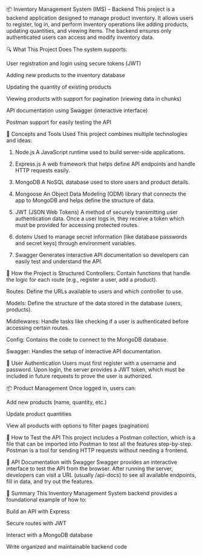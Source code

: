 📦 Inventory Management System (IMS) – Backend
This project is a backend application designed to manage product inventory. It allows users to register, log in, and perform inventory operations like adding products, updating quantities, and viewing items. The backend ensures only authenticated users can access and modify inventory data.

🔍 What This Project Does
The system supports:

User registration and login using secure tokens (JWT)

Adding new products to the inventory database

Updating the quantity of existing products

Viewing products with support for pagination (viewing data in chunks)

API documentation using Swagger (interactive interface)

Postman support for easily testing the API

🧠 Concepts and Tools Used
This project combines multiple technologies and ideas:

1. Node.js
A JavaScript runtime used to build server-side applications.

2. Express.js
A web framework that helps define API endpoints and handle HTTP requests easily.

3. MongoDB
A NoSQL database used to store users and product details.

4. Mongoose
An Object Data Modeling (ODM) library that connects the app to MongoDB and helps define the structure of data.

5. JWT (JSON Web Tokens)
A method of securely transmitting user authentication data. Once a user logs in, they receive a token which must be provided for accessing protected routes.

6. dotenv
Used to manage secret information (like database passwords and secret keys) through environment variables.

7. Swagger
Generates interactive API documentation so developers can easily test and understand the API.

🧩 How the Project is Structured
Controllers: Contain functions that handle the logic for each route (e.g., register a user, add a product).

Routes: Define the URLs available to users and which controller to use.

Models: Define the structure of the data stored in the database (users, products).

Middlewares: Handle tasks like checking if a user is authenticated before accessing certain routes.

Config: Contains the code to connect to the MongoDB database.

Swagger: Handles the setup of interactive API documentation.

🔐 User Authentication
Users must first register with a username and password. Upon login, the server provides a JWT token, which must be included in future requests to prove the user is authorized.

📦 Product Management
Once logged in, users can:

Add new products (name, quantity, etc.)

Update product quantities

View all products with options to filter pages (pagination)

🧪 How to Test the API
This project includes a Postman collection, which is a file that can be imported into Postman to test all the features step-by-step. Postman is a tool for sending HTTP requests without needing a frontend.

📘 API Documentation with Swagger
Swagger provides an interactive interface to test the API from the browser. After running the server, developers can visit a URL (usually /api-docs) to see all available endpoints, fill in data, and try out the features.

📝 Summary
This Inventory Management System backend provides a foundational example of how to:

Build an API with Express

Secure routes with JWT

Interact with a MongoDB database

Write organized and maintainable backend code